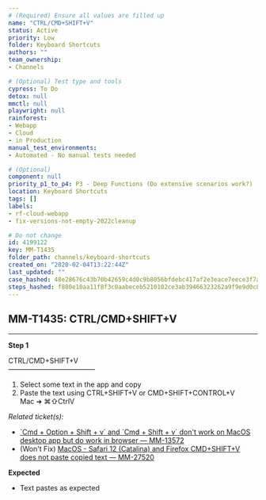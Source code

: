 ```yaml
---
# (Required) Ensure all values are filled up
name: "CTRL/CMD+SHIFT+V"
status: Active
priority: Low
folder: Keyboard Shortcuts
authors: ""
team_ownership: 
- Channels

# (Optional) Test type and tools
cypress: To Do
detox: null
mmctl: null
playwright: null
rainforest: 
- Webapp
- Cloud
- in Production
manual_test_environments: 
- Automated - No manual tests needed

# (Optional)
component: null
priority_p1_to_p4: P3 - Deep Functions (Do extensive scenarios work?)
location: Keyboard Shortcuts
tags: []
labels: 
- rf-cloud-webapp
- fix-versions-not-empty-2022cleanup

# Do not change
id: 4199122
key: MM-T1435
folder_path: channels/keyboard-shortcuts
created_on: "2020-02-04T13:22:44Z"
last_updated: ""
case_hashed: 48e28676c43b70b42659c4d0c9b8056bfdebc417af2e3eace7eece3f7a8e3e71943677725fdad4b9893de14224e508e3
steps_hashed: f880e10aa11f8f3c0aabeceb5210102ce3ab39466323262a9f9e9d0c86e14856469aeffe6c6d9780979cf2cdb840c583
---
```


## MM-T1435: CTRL/CMD+SHIFT+V

---

**Step 1**

CTRL/CMD+SHIFT+V\
–––––––––––––––––––––––––

1. Select some text in the app and copy
2. Paste the text using CTRL+SHIFT+V or CMD+SHIFT+CONTROL+V
   \
   Mac ➜ ⌘⇧CtrlV

_Related ticket(s):_

- [\`Cmd + Option + Shift + v\` and \`Cmd + Shift + v\` don't work on MacOS desktop app but do work in browser — MM-13572](https://mattermost.atlassian.net/browse/MM-13572)
- (Won't Fix) [MacOS - Safari 12 (Catalina) and Firefox CMD+SHIFT+V does not paste copied text — MM-27520](https://mattermost.atlassian.net/browse/MM-27520)

**Expected**

- Text pastes as expected
